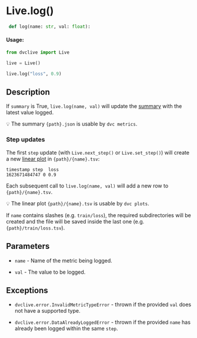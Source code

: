 # Live.log()

```py
 def log(name: str, val: float):
```

#### Usage:

```py
from dvclive import Live

live = Live()

live.log("loss", 0.9)
```

## Description

If `summary` is True, `live.log(name, val)` will update the
[summary](/doc/dvclive/get-started#summary) with the latest value logged.

💡 The summary `{path}.json` is usable by `dvc metrics`.

### Step updates

The first `step` update (with `Live.next_step()` or `Live.set_step()`) will
create a new [linear plot](/doc/dvclive/get-started#linear-plots) in
`{path}/{name}.tsv`:

```
timestamp step  loss
1623671484747 0 0.9
```

Each subsequent call to `live.log(name, val)` will add a new row to
`{path}/{name}.tsv`.

💡 The linear plot `{path}/{name}.tsv` is usable by `dvc plots`.

If `name` contains slashes (e.g. `train/loss`), the required subdirectories will
be created and the file will be saved inside the last one (e.g.
`{path}/train/loss.tsv`).

## Parameters

- `name` - Name of the metric being logged.

- `val` - The value to be logged.

## Exceptions

- `dvclive.error.InvalidMetricTypeError` - thrown if the provided `val` does not
  have a supported type.

- `dvclive.error.DataAlreadyLoggedError` - thrown if the provided `name` has
  already been logged within the same `step`.
